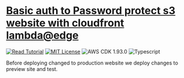 # [Basic auth to Password protect s3 website with cloudfront lambda@edge](https://apoorv.blog/password-protect-s3-static-site/)

[![Read Tutorial](https://badgen.now.sh/badge/Read/Tutorial/purple)](https://apoorv.blog/password-protect-s3-static-site/)
[![MIT License](https://badgen.now.sh/badge/License/MIT/blue)](https://github.com/apoorvmote/cdk-examples/blob/master/License.md)
![AWS CDK 1.93.0](https://badgen.net/badge/aws-cdk/1.93.0/yellow)
![Typescript](https://badgen.net/badge/icon/typescript?icon=typescript&label)

Before deploying changed to production website we deploy changes to preview site and test.